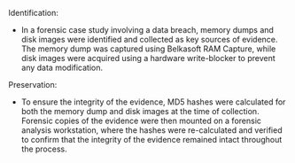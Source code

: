 Identification: 
- In a forensic case study involving a data breach, memory dumps and disk images were identified and collected as key sources of evidence. The memory dump was captured using Belkasoft RAM Capture, while disk images were acquired using a hardware write-blocker to prevent any data modification.

Preservation:
- To ensure the integrity of the evidence, MD5 hashes were calculated for both the memory dump and disk images at the time of collection. Forensic copies of the evidence were then mounted on a forensic analysis workstation, where the hashes were re-calculated and verified to confirm that the integrity of the evidence remained intact throughout the process.
